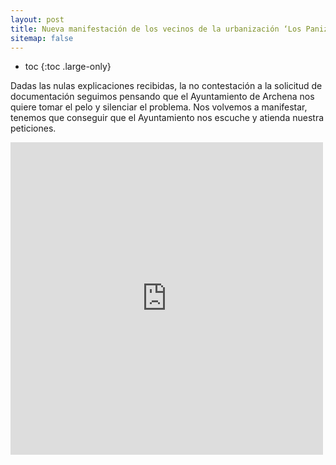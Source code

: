 ```yaml
---
layout: post
title: Nueva manifestación de los vecinos de la urbanización ‘Los Panizos’ contra el Ayuntamiento de Archena
sitemap: false
---
```


* toc
{:toc .large-only}

Dadas las nulas explicaciones recibidas, la no contestación a la solicitud de documentación seguimos pensando que el Ayuntamiento de Archena nos quiere tomar el pelo y silenciar el problema. Nos volvemos a manifestar, tenemos que conseguir que el Ayuntamiento nos escuche y atienda nuestra peticiones.


<iframe src="https://www.facebook.com/plugins/video.php?href=https%3A%2F%2Fwww.facebook.com%2Falmost.co%2Fvideos%2F622978228926907%2F&width=500&show_text=false&height=500&appId" width="500" height="500" style="border:none;overflow:hidden" scrolling="no" frameborder="0" allowfullscreen="true" allow="autoplay; clipboard-write; encrypted-media; picture-in-picture; web-share" allowFullScreen="true"></iframe>

